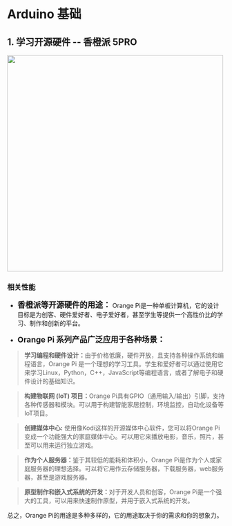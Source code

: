 # Arduino 基础

## 1. 学习开源硬件 -- 香橙派 5PRO

<img width="500" src="https://github.com/NexMaker-Fab/2024ZWU-IS-BUNBUN/raw/48782181e319d5df3aa8858750d1618614e6dace/images/Arduino/%E9%A6%99%E6%A9%99%E6%B4%BE1.png"></div>


###  相关性能
- <font size="4"><strong>香橙派等开源硬件的用途：</strong></font>
Orange Pi是一种单板计算机，它的设计目标是为创客、硬件爱好者、电子爱好者，甚至学生等提供一个高性价比的学习、制作和创新的平台。

- <font size="4"><strong>Orange Pi 系列产品广泛应用于各种场景：</strong></font>

><strong>学习编程和硬件设计：</strong>由于价格低廉，硬件开放，且支持各种操作系统和编程语言，Orange Pi 是一个理想的学习工具。学生和爱好者可以通过使用它来学习Linux，Python，C++，JavaScript等编程语言，或者了解电子和硬件设计的基础知识。

><strong>构建物联网 (IoT) 项目：</strong>Orange Pi具有GPIO（通用输入/输出）引脚，支持各种传感器和模块。可以用于构建智能家居控制，环境监控，自动化设备等IoT项目。

><strong>创建媒体中心:</strong> 使用像Kodi这样的开源媒体中心软件，您可以将Orange Pi变成一个功能强大的家庭媒体中心。可以用它来播放电影，音乐，照片，甚至可以用来运行独立游戏。

><strong>作为个人服务器：</strong>鉴于其较低的能耗和体积小，Orange Pi是作为个人或家庭服务器的理想选择。可以将它用作云存储服务器，下载服务器，web服务器，甚至是游戏服务器。

><strong>原型制作和嵌入式系统的开发：</strong>对于开发人员和创客，Orange Pi是一个强大的工具，可以用来快速制作原型，并用于嵌入式系统的开发。

总之，Orange Pi的用途是多种多样的，它的用途取决于你的需求和你的想象力。